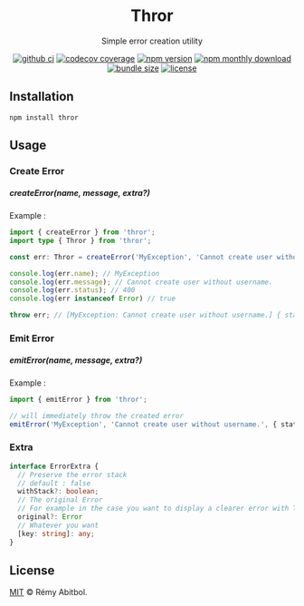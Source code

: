 <div align="center">
    <h1>Thror</h1>
    <p>Simple error creation utility</p>
</div> 

<div align="center">

[![github ci](https://img.shields.io/github/actions/workflow/status/remscodes/thror/npm-ci.yml?&logo=github&label=CI&style=for-the-badge)](https://github.com/remscodes/thror/actions/workflows/npm-ci.yml)
[![codecov coverage](https://img.shields.io/codecov/c/github/remscodes/thror/main.svg?style=for-the-badge&logo=codecov)](https://codecov.io/gh/remscodes/thror)
[![npm version](https://img.shields.io/npm/v/thror.svg?&style=for-the-badge&logo=npm)](https://www.npmjs.org/package/thror)
[![npm monthly download](https://img.shields.io/npm/dm/thror.svg?style=for-the-badge&logo=npm)](https://www.npmjs.org/package/thror)
[![bundle size](https://img.shields.io/bundlephobia/minzip/thror?style=for-the-badge)](https://bundlephobia.com/package/thror)
[![license](https://img.shields.io/github/license/remscodes/thror.svg?style=for-the-badge)](LICENSE)

</div>

## Installation

```shell
npm install thror
```

## Usage

### Create Error

##### createError(name, message, extra?)

Example :

```ts
import { createError } from 'thror';
import type { Thror } from 'thror';

const err: Thror = createError('MyException', 'Cannot create user without username.', { status: 400 });

console.log(err.name); // MyException
console.log(err.message); // Cannot create user without username.
console.log(err.status); // 400 
console.log(err instanceof Error) // true

throw err; // [MyException: Cannot create user without username.] { status: 400 }
```

### Emit Error

##### emitError(name, message, extra?)

Example :

```ts
import { emitError } from 'thror';

// will immediately throw the created error 
emitError('MyException', 'Cannot create user without username.', { status: 400 }) // [MyException: Cannot create user without username.] { status: 400 }
```

### Extra

```ts
interface ErrorExtra {
  // Preserve the error stack
  // default : false
  withStack?: boolean;
  // The original Error
  // For example in the case you want to display a clearer error with Thror than the original one  
  original?: Error
  // Whatever you want
  [key: string]: any;
}
```

## License
[MIT](LICENSE) © Rémy Abitbol.
